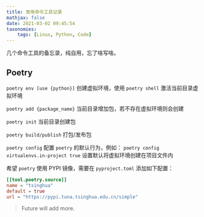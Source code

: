 ```yaml
---
title: 常用命令工具记录
mathjax: false
date: 2021-03-02 09:45:54
taxonomies:
    tags: [Linux, Python, Code]
---
```


几个命令工具的备忘录，纯自用，忘了啥写啥。

<!-- more -->

## Poetry

`poetry env [use {python}]` 创建虚拟环境，使用 `poetry shell` 激活当前目录虚拟环境

`poetry add {package_name}` 当前目录增加包，若不存在虚拟环境则会创建

`poetry init` 当前目录创建包

`poetry build/publish` 打包/发布包

`poetry config` 配置 `poetry` 的默认行为，例如： `poetry config virtualenvs.in-project true` 设置默认将虚拟环境创建在项目文件内

希望 `poetry` 使用 PYPI 镜像，需要在 `pyproject.toml` 添加如下配置：

``` toml
[[tool.poetry.source]]
name = "tsinghua"
default = true
url = "https://pypi.tuna.tsinghua.edu.cn/simple"
```

> Future will add more.